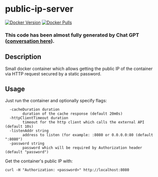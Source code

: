 # public-ip-server

[![Docker Version](https://img.shields.io/docker/v/bunetz/public-ip-server?sort=date)](https://hub.docker.com/r/bunetz/public-ip-server)
[![Docker Pulls](https://img.shields.io/docker/pulls/bunetz/public-ip-server)](https://hub.docker.com/r/bunetz/public-ip-server)

### **This code has been almost fully generated by Chat GPT ([conversation here](https://sharegpt.com/c/59D737L)).**
## Description
Small docker container which allows getting the public IP of the container via HTTP request secured by a static password.

## Usage
Just run the container and optionally specify flags:
```
  -cacheDuration duration
        duration of the cache response (default 20m0s)
  -httpClientTimeout duration
        timeout for the http client which calls the external API (default 10s)
  -listenAddr string
        address to listen (for example: :8080 or 0.0.0.0:80 (default ":8080")
  -password string
        password which will be required by Authorization header (default "password")
```

Get the container's public IP with:

`curl -H "Authorization: <password>" http://localhost:8080`
